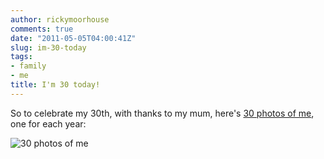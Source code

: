 ```yaml
---
author: rickymoorhouse
comments: true
date: "2011-05-05T04:00:41Z"
slug: im-30-today
tags:
- family
- me
title: I'm 30 today!
---
```


So to celebrate my 30th, with thanks to my mum, here's [30 photos of me](http://samespirit.net/ricky/0-30/), one for each year:


![30 photos of me](30photos.png)
